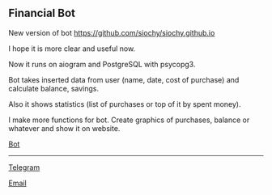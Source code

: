 <h2>Financial Bot</h2>

New version of bot
https://github.com/siochy/siochy.github.io
<p>I hope it is more clear and useful now.</p>
<p>Now it runs on aiogram and PostgreSQL
with psycopg3.</p>
<p>Bot takes inserted data from user (name, date,
cost of purchase) and calculate balance, savings.</p>
<p>Also it shows statistics (list of purchases
or top of it by spent money).</p>
<p>I make more functions for bot. Create graphics
of purchases, balance or whatever and show
it on website.</p>
<a href="https://t.me/fin_py_go_bot">Bot</a>

___
<a href='https://t.me/sioh4'>Telegram</a>

<a href='mailto:sentochy@gmail.com'>Email</a>
